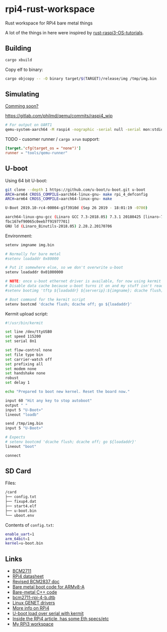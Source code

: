 # rpi4-rust-workspace

Rust workspace for RPi4 bare metal things

A lot of the things in here were inspired by [rust-raspi3-OS-tutorials](https://github.com/rust-embedded/rust-raspi3-OS-tutorials).

## Building

```rust
cargo xbuild
```

Copy elf to binary:

```bash
cargo objcopy -- -O binary target/$(TARGET)/release/img /tmp/img.bin
```

## Simulating

[Comming soon?](https://lists.gnu.org/archive/html/qemu-devel/2019-09/msg00681.html)

https://gitlab.com/philmd/qemu/commits/raspi4_wip

```bash
# For output on UART1
qemu-system-aarch64 -M raspi4 -nographic -serial null -serial mon:stdio -kernel /path/to/binary
```

TODO - cusomer runner / `cargo xrun` support:

```toml
[target.'cfg(target_os = "none")']
runner = "tools/qemu-runner"
```

## U-boot

Using 64 bit U-boot:

```bash
git clone --depth 1 https://github.com/u-boot/u-boot.git u-boot
ARCH=arm64 CROSS_COMPILE=aarch64-linux-gnu- make rpi_4_defconfig
ARCH=arm64 CROSS_COMPILE=aarch64-linux-gnu- make
```

```bash
U-Boot 2019.10-rc4-00004-g1f3910d (Sep 26 2019 - 18:01:19 -0700)

aarch64-linux-gnu-gcc (Linaro GCC 7.3-2018.05) 7.3.1 20180425 [linaro-7.3-2018.05 revision d29120a424ec
fbc167ef90065c0eeb7f91977701]
GNU ld (Linaro_Binutils-2018.05) 2.28.2.20170706
```

Environment:

```bash
setenv imgname img.bin

# Normally for bare metal
#setenv loadaddr 0x80000

# Put it somewhere else, so we don't overwrite u-boot
setenv loadaddr 0x01000000

# NOTE: once u-boot ethernet driver is available, for now using kermit over serial
# Disable data cache because u-boot turns it on and my stuff isn't ready for it
#setenv bootimg 'tftp ${loadaddr} ${serverip}:${imgname}; dcache flush; dcache off; go ${loadaddr}'

# Boot command for the kermit script
setenv bootcmd 'dcache flush; dcache off; go ${loadaddr}'
```

Kermit upload script:

```bash
#!/usr/bin/kermit

set line /dev/ttyUSB0
set speed 115200
set serial 8n1

set flow-control none
set file type bin
set carrier-watch off
set prefixing all
set modem none
set handshake none
robust
set delay 1

echo "Prepared to boot new kernel. Reset the board now."

input 60 "Hit any key to stop autoboot"
output " "
input 5 "U-Boot>"
lineout "loadb"

send /tmp/img.bin
input 5 "U-Boot>"

# Expects
# setenv bootcmd 'dcache flush; dcache off; go ${loadaddr}'
lineout "boot"

connect
```

## SD Card

Files:

```bash
/card
├── config.txt
├── fixup4.dat
├── start4.elf
├── u-boot.bin
└── uboot.env
```

Contents of `config.txt`:

```bash
enable_uart=1
arm_64bit=1
kernel=u-boot.bin
```

## Links

- [BCM2711](https://www.raspberrypi.org/documentation/hardware/raspberrypi/bcm2711/README.md)
- [RPi4 datasheet](https://www.raspberrypi.org/documentation/hardware/raspberrypi/bcm2711/rpi_DATA_2711_1p0_preliminary.pdf)
- [Revised BCM2837 doc](https://github.com/raspberrypi/documentation/files/1888662/BCM2837-ARM-Peripherals.-.Revised.-.V2-1.pdf)
- [Bare metal boot code for ARMv8-A](http://infocenter.arm.com/help/topic/com.arm.doc.dai0527a/DAI0527A_baremetal_boot_code_for_ARMv8_A_processors.pdf)
- [Bare-metal C++ code](https://github.com/rsta2/circle)
- [bcm2711-rpi-4-b.dtb](https://github.com/Hexxeh/rpi-firmware/blob/master/bcm2711-rpi-4-b.dtb)
- [Linux GENET drivers](https://github.com/torvalds/linux/tree/master/drivers/net/ethernet/broadcom/genet)
- [More info on RPi4](https://www.raspberrypi.org/forums/viewtopic.php?t=244479&start=25)
- [U-boot load over serial with kermit](http://blog.mezeske.com/?p=483)
- [Inside the RPi4 article, has some Eth specs/etc](https://cdn.shopify.com/s/files/1/1560/1473/files/Inside_Raspberry_Pi_4.pdf)
- [My RPi3 workspace](https://github.com/jonlamb-gh/rpi3-rust-workspace)
